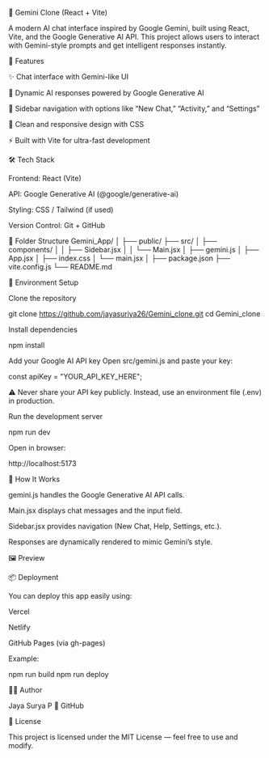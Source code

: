 🧠 Gemini Clone (React + Vite)

A modern AI chat interface inspired by Google Gemini, built using React, Vite, and the Google Generative AI API.
This project allows users to interact with Gemini-style prompts and get intelligent responses instantly.

🚀 Features

✨ Chat interface with Gemini-like UI

💬 Dynamic AI responses powered by Google Generative AI

🧭 Sidebar navigation with options like “New Chat,” “Activity,” and “Settings”

🎨 Clean and responsive design with CSS

⚡ Built with Vite for ultra-fast development

🛠️ Tech Stack

Frontend: React (Vite)

API: Google Generative AI (@google/generative-ai)

Styling: CSS / Tailwind (if used)

Version Control: Git + GitHub

📁 Folder Structure
Gemini_App/
│
├── public/
├── src/
│   ├── components/
│   │   ├── Sidebar.jsx
│   │   └── Main.jsx
│   ├── gemini.js
│   ├── App.jsx
│   ├── index.css
│   └── main.jsx
│
├── package.json
├── vite.config.js
└── README.md

🔑 Environment Setup

Clone the repository

git clone https://github.com/jayasuriya26/Gemini_clone.git
cd Gemini_clone


Install dependencies

npm install


Add your Google AI API key
Open src/gemini.js and paste your key:

const apiKey = "YOUR_API_KEY_HERE";


⚠️ Never share your API key publicly.
Instead, use an environment file (.env) in production.

Run the development server

npm run dev


Open in browser:

http://localhost:5173

🧩 How It Works

gemini.js handles the Google Generative AI API calls.

Main.jsx displays chat messages and the input field.

Sidebar.jsx provides navigation (New Chat, Help, Settings, etc.).

Responses are dynamically rendered to mimic Gemini’s style.

🖼️ Preview

📦 Deployment

You can deploy this app easily using:

Vercel

Netlify

GitHub Pages (via gh-pages)

Example:

npm run build
npm run deploy

👨‍💻 Author

Jaya Surya P
🔗 GitHub

📜 License

This project is licensed under the MIT License — feel free to use and modify.

